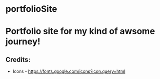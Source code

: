 # portfolioSite

# Portfolio site for my kind of awsome journey! 






## Credits:


* Icons - 
https://fonts.google.com/icons?icon.query=html


